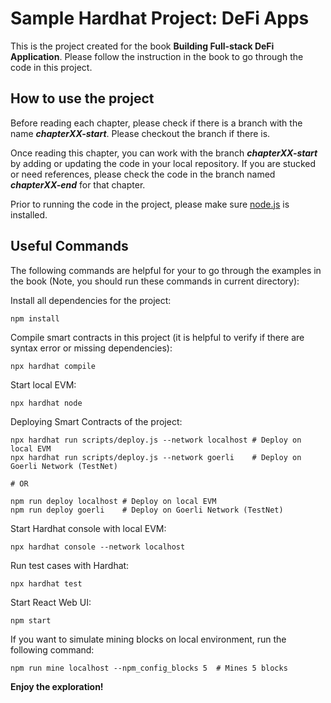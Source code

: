 # Sample Hardhat Project: DeFi Apps

This is the project created for the book **Building Full-stack DeFi Application**. Please follow the instruction in the book to go through the code in this project.

## How to use the project

Before reading each chapter, please check if there is a branch with the name ***chapterXX-start***. Please checkout the branch if there is.

Once reading this chapter, you can work with the branch ***chapterXX-start*** by adding or updating the code in your local repository. If you are stucked or need references, please check the code in the branch named ***chapterXX-end*** for that chapter.

Prior to running the code in the project, please make sure [node.js](https://nodejs.org/) is installed.

## Useful Commands

The following commands are helpful for your to go through the examples in the book (Note, you should run these commands in current directory):

Install all dependencies for the project:

```shell
npm install
```

Compile smart contracts in this project (it is helpful to verify if there are syntax error or missing dependencies):

```shell
npx hardhat compile
```

Start local EVM:

```shell
npx hardhat node
```

Deploying Smart Contracts of the project:

```shell
npx hardhat run scripts/deploy.js --network localhost # Deploy on local EVM
npx hardhat run scripts/deploy.js --network goerli    # Deploy on Goerli Network (TestNet)

# OR

npm run deploy localhost # Deploy on local EVM
npm run deploy goerli    # Deploy on Goerli Network (TestNet)
```

Start Hardhat console with local EVM:

```shell
npx hardhat console --network localhost
```
Run test cases with Hardhat:

```shell
npx hardhat test
```

Start React Web UI:

```shell
npm start
```

If you want to simulate mining blocks on local environment, run the following command:

```shell
npm run mine localhost --npm_config_blocks 5  # Mines 5 blocks
```

**Enjoy the exploration!**
